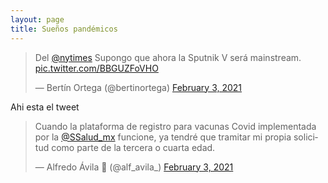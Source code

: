 ```yaml
---
layout: page
title: Sueños pandémicos
---
```



<blockquote class="twitter-tweet"><p lang="es" dir="ltr">Del <a href="https://twitter.com/nytimes?ref_src=twsrc%5Etfw">@nytimes</a> Supongo que ahora la Sputnik V será mainstream. <a href="https://t.co/BBGUZFoVHO">pic.twitter.com/BBGUZFoVHO</a></p>&mdash; Bertín Ortega (@bertinortega) <a href="https://twitter.com/bertinortega/status/1357036629240733698?ref_src=twsrc%5Etfw">February 3, 2021</a></blockquote> <script async src="https://platform.twitter.com/widgets.js" charset="utf-8"></script>


Ahi esta el tweet


<blockquote class="twitter-tweet"><p lang="es" dir="ltr">Cuando la plataforma de registro para vacunas Covid implementada por la <a href="https://twitter.com/SSalud_mx?ref_src=twsrc%5Etfw">@SSalud_mx</a> funcione, ya tendré que tramitar mi propia solicitud como parte de la tercera o cuarta edad.</p>&mdash; Alfredo Ávila 💚 (@alf_avila_) <a href="https://twitter.com/alf_avila_/status/1357045476697247748?ref_src=twsrc%5Etfw">February 3, 2021</a></blockquote> <script async src="https://platform.twitter.com/widgets.js" charset="utf-8"></script>

